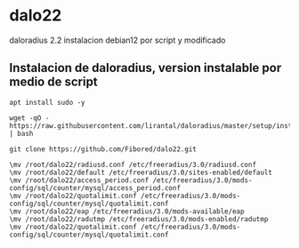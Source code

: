 # dalo22
daloradius 2.2 instalacion debian12 por script y modificado

## Instalacion de daloradius, version instalable por medio de script 
```
apt install sudo -y

wget -qO - https://raw.githubusercontent.com/lirantal/daloradius/master/setup/install.sh | bash

git clone https://github.com/Fibored/dalo22.git
```


```
\mv /root/dalo22/radiusd.conf /etc/freeradius/3.0/radiusd.conf
\mv /root/dalo22/default /etc/freeradius/3.0/sites-enabled/default
\mv /root/dalo22/access_period.conf /etc/freeradius/3.0/mods-config/sql/counter/mysql/access_period.conf
\mv /root/dalo22/quotalimit.conf /etc/freeradius/3.0/mods-config/sql/counter/mysql/quotalimit.conf
\mv /root/dalo22/eap /etc/freeradius/3.0/mods-available/eap
\mv /root/dalo22/radutmp /etc/freeradius/3.0/mods-enabled/radutmp
\mv /root/dalo22/quotalimit.conf /etc/freeradius/3.0/mods-config/sql/counter/mysql/quotalimit.conf
```
